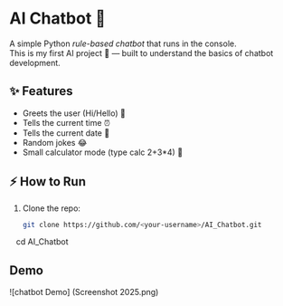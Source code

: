 # AI Chatbot 🤖

A simple Python *rule-based chatbot* that runs in the console.  
This is my first AI project 🚀 — built to understand the basics of chatbot development.

## ✨ Features
- Greets the user (Hi/Hello) 👋
- Tells the current time ⏰
- Tells the current date 📅
- Random jokes 😂
- Small calculator mode (type calc 2+3*4) 🧮

## ⚡ How to Run
1. Clone the repo:
   ```bash
   git clone https://github.com/<your-username>/AI_Chatbot.git
   cd AI_Chatbot

   ## Demo
   ![chatbot Demo] (Screenshot 2025.png)
